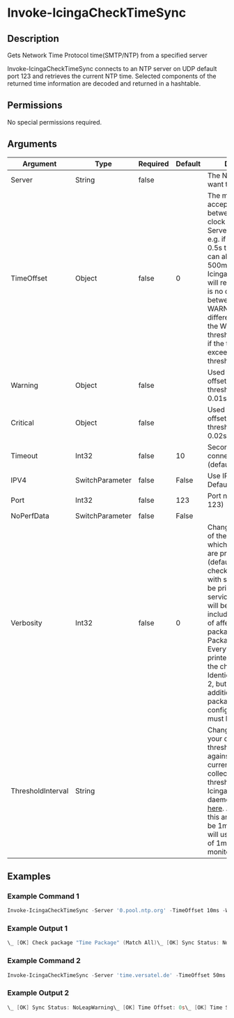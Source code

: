 
# Invoke-IcingaCheckTimeSync

## Description

Gets Network Time Protocol time(SMTP/NTP) from a specified server

Invoke-IcingaCheckTimeSync connects to an NTP server on UDP default port 123 and retrieves the current NTP time.
Selected components of the returned time information are decoded and returned in a hashtable.

## Permissions

No special permissions required.

## Arguments

| Argument | Type | Required | Default | Description |
| ---      | ---  | ---      | ---     | ---         |
| Server | String | false |  | The NTP Server you want to connect to. |
| TimeOffset | Object | false | 0 | The maximum acceptable offset between the local clock and the NTP Server, in seconds e.g. if you allow up to 0.5s timeoffset you can also enter 500ms. Invoke-IcingaCheckTimeSync will return OK, if there is no difference between them, WARNING, if the time difference exceeds the Warning threshold, CRITICAL, if the time difference exceeds the Critical threshold. |
| Warning | Object | false |  | Used to specify a offset Warning threshold e.g 10ms or 0.01s |
| Critical | Object | false |  | Used to specify a offset Critical threshold e.g 20ms or 0.02s. |
| Timeout | Int32 | false | 10 | Seconds before connection times out (default: 10) |
| IPV4 | SwitchParameter | false | False | Use IPV4 connection. Default $FALSE |
| Port | Int32 | false | 123 | Port number (default: 123) |
| NoPerfData | SwitchParameter | false | False |  |
| Verbosity | Int32 | false | 0 | Changes the behavior of the plugin output which check states are printed: 0 (default): Only service checks/packages with state not OK will be printed 1: Only services with not OK will be printed including OK checks of affected check packages including Package config 2: Everything will be printed regardless of the check state 3: Identical to Verbose 2, but prints in addition the check package configuration e.g (All must be [OK]) |
| ThresholdInterval | String |  |  | Change the value your defined threshold checks against from the current value to a collected time threshold of the Icinga for Windows daemon, as described [here](https://icinga.com/docs/icinga-for-windows/latest/doc/service/10-Register-Service-Checks/). An example for this argument would be 1m or 15m which will use the average of 1m or 15m for monitoring. |

## Examples

### Example Command 1

```powershell
Invoke-IcingaCheckTimeSync -Server '0.pool.ntp.org' -TimeOffset 10ms -Warning 10ms -Critical 20ms -Verbosity 2
```

### Example Output 1

```powershell
\_ [OK] Check package "Time Package" (Match All)\_ [OK] Sync Status: NoLeapWarning\_ [WARNING] Time Offset: Value "0.02s" is greater than threshold "0.01s"\_ [OK] Time Service: Running| 'time_offset'=0.02s;0.01;0.02 'time_service'=4;;40
```

### Example Command 2

```powershell
Invoke-IcingaCheckTimeSync -Server 'time.versatel.de' -TimeOffset 50ms -Warning 10ms -Critical 20ms -Verbosity 2
```

### Example Output 2

```powershell
\_ [OK] Sync Status: NoLeapWarning\_ [OK] Time Offset: 0s\_ [OK] Time Service: Running| 'time_offset'=0s;0.01;0.02 'time_service'=4;;41
```
